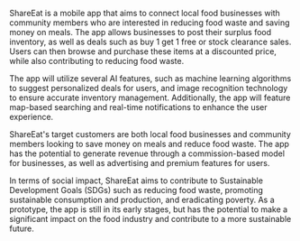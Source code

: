 ShareEat is a mobile app that aims to connect local food businesses with community members who are interested in reducing food waste and saving money on meals. The app allows businesses to post their surplus food inventory, as well as deals such as buy 1 get 1 free or stock clearance sales. Users can then browse and purchase these items at a discounted price, while also contributing to reducing food waste.

The app will utilize several AI features, such as machine learning algorithms to suggest personalized deals for users, and image recognition technology to ensure accurate inventory management. Additionally, the app will feature map-based searching and real-time notifications to enhance the user experience.

ShareEat's target customers are both local food businesses and community members looking to save money on meals and reduce food waste. The app has the potential to generate revenue through a commission-based model for businesses, as well as advertising and premium features for users.

In terms of social impact, ShareEat aims to contribute to Sustainable Development Goals (SDGs) such as reducing food waste, promoting sustainable consumption and production, and eradicating poverty. As a prototype, the app is still in its early stages, but has the potential to make a significant impact on the food industry and contribute to a more sustainable future.
